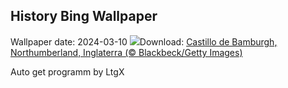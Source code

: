 ## History Bing Wallpaper
Wallpaper date: 2024-03-10
![](https://www.bing.com/th?id=OHR.BamburghCastleUK_ES-ES6621606251_UHD.jpg&w=1000)Download: [Castillo de Bamburgh, Northumberland, Inglaterra (© Blackbeck/Getty Images)](https://www.bing.com/th?id=OHR.BamburghCastleUK_ES-ES6621606251_UHD.jpg)

Auto get programm by LtgX
